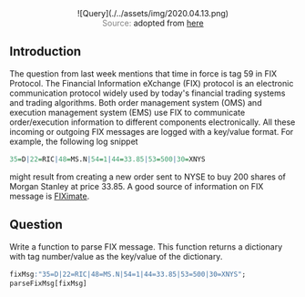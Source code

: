 <span style="display:block;text-align:center">
![Query](./../assets/img/2020.04.13.png)
</span>
<span style="display:block;text-align:center"><font color="grey">Source: </font>adopted from <a href="https://forexware.com/en/blog/wp-content/uploads/2017/05/FIXProtocol_Logo.jpg">here</a></span>


## Introduction
The question from last week mentions that time in force is tag 59 in FIX Protocol. The Financial Information eXchange (FIX) protocol is an electronic communication protocol widely used by today's financial trading systems and trading algorithms. Both order management system (OMS) and execution management system (EMS) use FIX to communicate order/execution information to different components electronically. All these incoming or outgoing FIX messages are logged with a key/value format. For example, the following log snippet

```q
35=D|22=RIC|48=MS.N|54=1|44=33.85|53=500|30=XNYS
```

might result from creating a new order sent to NYSE to buy 200 shares of Morgan Stanley at price 33.85. A good source of information on FIX message is [FIXimate][FIXimate].


## Question
Write a function to parse FIX message. This function returns a dictionary with tag number/value as the key/value of the dictionary.

```q
fixMsg:"35=D|22=RIC|48=MS.N|54=1|44=33.85|53=500|30=XNYS";
parseFixMsg[fixMsg]
```

[FIXimate]: https://fiximate.fixtrading.org/
